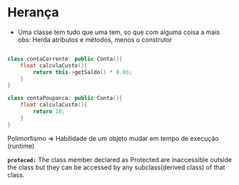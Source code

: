 # Herança 
  - Uma classe tem tudo que uma tem, so que com alguma coisa a mais
obs: Herda atributos e métodos, menos o construtor
```c++

class contaCorrente: public Conta(){
    float calculaCusto(){
        return this->getSaldo() * 0.05;
    }
}

class contaPoupanca: public Conta(){
    float calculaCusto(){
        return 10;
    }
}

```

Polimorfismo => Habilidade de um objeto mudar em tempo de execução (runtime)


__`proteced:`__
The class member declared as Protected are inaccessible outside the class but they can be accessed by any subclass(derived class) of that class.